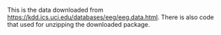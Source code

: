 This is the data downloaded from https://kdd.ics.uci.edu/databases/eeg/eeg.data.html. There is also code that used for unzipping the downloaded package.
